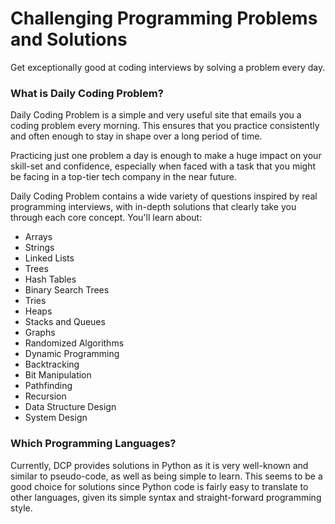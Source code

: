 # Challenging Programming Problems and Solutions

Get exceptionally good at coding interviews by solving a problem every day.

### What is Daily Coding Problem?

Daily Coding Problem is a simple and very useful site that emails you a coding problem every morning. This ensures that you practice consistently and often enough to stay in shape over a long period of time.

Practicing just one problem a day is enough to make a huge impact on your skill-set and confidence, especially when faced with a task that you might be facing in a top-tier tech company in the near future.

Daily Coding Problem contains a wide variety of questions inspired by real programming interviews, with in-depth solutions that clearly take you through each core concept. You'll learn about:

- Arrays
- Strings
- Linked Lists
- Trees
- Hash Tables
- Binary Search Trees
- Tries
- Heaps
- Stacks and Queues
- Graphs
- Randomized Algorithms
- Dynamic Programming
- Backtracking
- Bit Manipulation
- Pathfinding
- Recursion
- Data Structure Design
- System Design

### Which Programming Languages?

Currently, DCP provides solutions in Python as it is very well-known and similar to pseudo-code, as well as being simple to learn. This seems to be a good choice for solutions since Python code is fairly easy to translate to other languages, given its simple syntax and straight-forward programming style.
